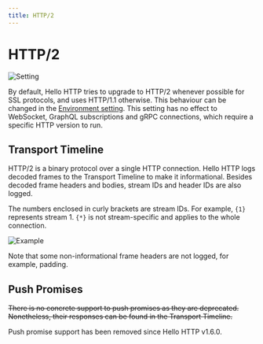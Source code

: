 ```yaml
---
title: HTTP/2
---
```


# HTTP/2

![Setting](../http-protocol-version.png)

By default, Hello HTTP tries to upgrade to HTTP/2 whenever possible for SSL protocols, and uses HTTP/1.1 otherwise. This behaviour can be changed in
the [Environment setting](../features/environments). This setting has no effect to WebSocket, GraphQL subscriptions and
gRPC connections, which require a specific HTTP version to run.

## Transport Timeline

HTTP/2 is a binary protocol over a single HTTP connection. Hello HTTP logs decoded frames to the Transport Timeline to
make it informational. Besides decoded frame headers and bodies, stream IDs and header IDs are also logged.

The numbers enclosed in curly brackets are stream IDs. For example, `{1}` represents stream 1. `{*}` is not
stream-specific and applies to the whole connection.

![Example](../timeline-http2.png)

Note that some non-informational frame headers are not logged, for example, padding.

## Push Promises
~~There is no concrete support to push promises as they are deprecated. Nonetheless, their responses can be found in the
Transport Timeline.~~

Push promise support has been removed since Hello HTTP v1.6.0.
